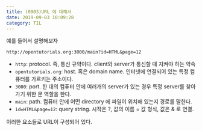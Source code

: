 ```yaml
---
title: (0903)URL 에 대해서
date: 2019-09-03 10:09:28
category: TIL
---
```


예를 들어서 설명해보자

`http://opentutorials.org:3000/main?id=HTML&page=12`

- `http`: protocol. 즉, 통신 규약이다. client와 server가 통신할 때 지켜야 하는 약속
- `opentutorials.org`: host. 혹은 domain name. 인터넷에 연결되어 있는 특정 컴퓨터를 가르키는 주소이다.
- `3000`: port. 한 대의 컴퓨터 안에 여러개의 server가 있는 경우 특정 server를 찾아가기 위한 문 역할을 한다.
- `main`: path. 컴퓨터 안에 어떤 directory 에 파일이 위치해 있는지 경로를 말한다.
- `id=HTML&page=12`: query string. 시작은 ?, 값의 이름 = 값 형식, 값은 & 로 연결.

이러한 요소들로 URL이 구성되어 있다.
